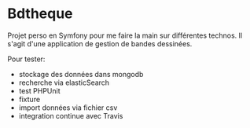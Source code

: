 Bdtheque
========================

Projet perso en Symfony pour me faire la main sur différentes technos.
Il s'agit d'une application de gestion de bandes dessinées.

Pour tester:
 - stockage des données dans mongodb
 - recherche via elasticSearch
 - test PHPUnit
 - fixture
 - import données via fichier csv
 - integration continue avec Travis


